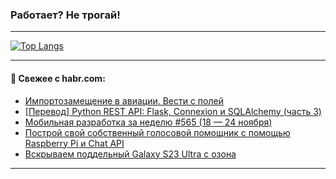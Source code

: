 ### Работает? Не трогай!

---
<!--
#### 🛠️ Technical stack:

![Java](https://img.shields.io/badge/Java-informational?logo=Oracle&style=flat&logoColor=white&color=FF4500)
![Kotlin](https://img.shields.io/badge/Kotlin-informational?logo=Kotlin&style=flat&logoColor=white&color=774D97)
![TS](https://img.shields.io/badge/TypeScript-informational?logo=typeScript&style=flat&logoColor=black&color=017acc)
![Python](https://img.shields.io/badge/Python-informational?logo=Python&style=flat&logoColor=black&color=ffdd54) <br>
![Spring](https://img.shields.io/badge/Spring-informational?logo=Spring&style=flat&logoColor=white&color=6DB33F) 
![SpringBoot](https://img.shields.io/badge/SpringBoot-informational?logo=SpringBoot&style=flat&logoColor=white&color=6DB33F)
![Nest](https://img.shields.io/badge/NestJS-informational?logo=NestJS&style=flat&logoColor=white&color=E0234E) 
![NodeJS](https://img.shields.io/badge/NodeJS-informational?logo=node.js&style=flat&logoColor=white&color=70A760)<br>
![PostgreSQL](https://img.shields.io/badge/PostgreSQL-informational?logo=PostgreSQL&style=flat&logoColor=white&color=DAA520)
![MongoDB](https://img.shields.io/badge/MongoDB-informational?logo=MongoDB&style=flat&logoColor=white&color=870000)
![Apache](https://img.shields.io/badge/Apache-informational?logo=apache&style=flat&logoColor=white&color=f74e28)

___ 
-->

<!--- #### 🛠️ : --->

[![Top Langs](https://github-readme-stats-82jvfl3w3-advtsettinggmailcoms-projects.vercel.app/api/top-langs/?username=zloylis&langs_count=10&hide_title=true&title_color=e6edf3&size_weight=0.5&count_weight=0.5&layout=compact&hide_progress=true&hide_border=true&theme=dracula)](https://github.com/zloylis)

<!---


####  :octocat:&nbsp;&nbsp; Статистика:

![GitHub stats](https://github-readme-stats-u2qms2cxw-advtsettinggmailcoms-projects.vercel.app/api?username=zloylis&show_icons=true&hide_border=true&theme=dracula&title_color=e6edf3&include_all_commits=true&count_private=true&hide_rank=false&hide_title=true&rank_icon=github)
-->
---

#### 💬 Свежее с habr.com:

<!-- BLOG-POST-LIST:START -->
- [Импортозамещение в авиации. Вести с полей](https://habr.com/ru/articles/860956/?utm_source=habrahabr&utm_medium=rss&utm_campaign=860956)
- [[Перевод] Python REST API: Flask, Connexion и SQLAlchemy &lpar;часть 3&rpar;](https://habr.com/ru/articles/860964/?utm_source=habrahabr&utm_medium=rss&utm_campaign=860964)
- [Мобильная разработка за неделю #565 &lpar;18 — 24 ноября&rpar;](https://habr.com/ru/articles/860906/?utm_source=habrahabr&utm_medium=rss&utm_campaign=860906)
- [Построй свой собственный голосовой помощник с помощью Raspberry Pi и Chat API](https://habr.com/ru/articles/860902/?utm_source=habrahabr&utm_medium=rss&utm_campaign=860902)
- [Вскрываем поддельный Galaxy S23 Ultra с озона](https://habr.com/ru/companies/ruvds/articles/859870/?utm_source=habrahabr&utm_medium=rss&utm_campaign=859870)
<!-- BLOG-POST-LIST:END -->

---
